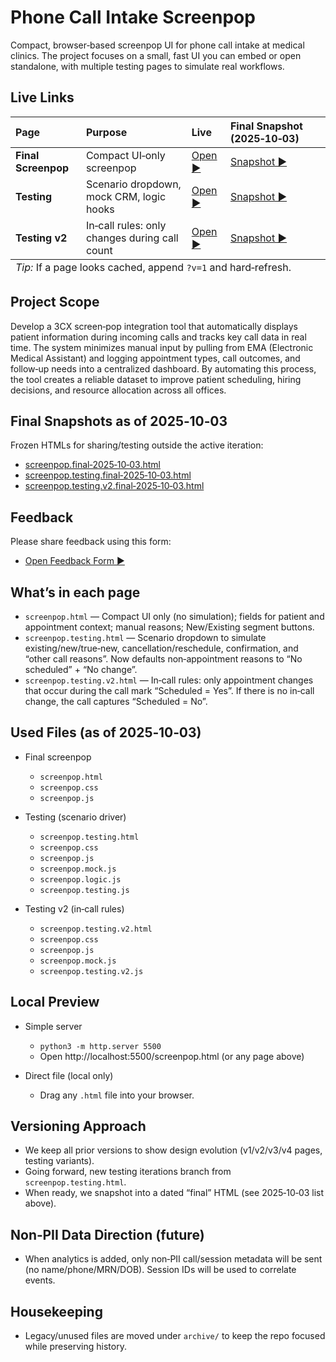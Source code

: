 # Phone Call Intake Screenpop

Compact, browser‑based screenpop UI for phone call intake at medical clinics. The project focuses on a small, fast UI you can embed or open standalone, with multiple testing pages to simulate real workflows.

## Live Links

<table>
  <thead>
    <tr>
      <th align="left">Page</th>
      <th align="left">Purpose</th>
      <th align="left">Live</th>
      <th align="left">Final Snapshot (2025‑10‑03)</th>
    </tr>
  </thead>
  <tbody>
    <tr>
      <td><strong>Final Screenpop</strong></td>
      <td>Compact UI‑only screenpop</td>
      <td><a href="https://samantha-durrant.github.io/phone-call-intake-tracker/screenpop.html" target="_blank" rel="noopener">Open ▶</a></td>
      <td><a href="https://samantha-durrant.github.io/phone-call-intake-tracker/screenpop.final-2025-10-03.html" target="_blank" rel="noopener">Snapshot ▶</a></td>
    </tr>
    <tr>
      <td><strong>Testing</strong></td>
      <td>Scenario dropdown, mock CRM, logic hooks</td>
      <td><a href="https://samantha-durrant.github.io/phone-call-intake-tracker/screenpop.testing.html" target="_blank" rel="noopener">Open ▶</a></td>
      <td><a href="https://samantha-durrant.github.io/phone-call-intake-tracker/screenpop.testing.final-2025-10-03.html" target="_blank" rel="noopener">Snapshot ▶</a></td>
    </tr>
    <tr>
      <td><strong>Testing v2</strong></td>
      <td>In‑call rules: only changes during call count</td>
      <td><a href="https://samantha-durrant.github.io/phone-call-intake-tracker/screenpop.testing.v2.html" target="_blank" rel="noopener">Open ▶</a></td>
      <td><a href="https://samantha-durrant.github.io/phone-call-intake-tracker/screenpop.testing.v2.final-2025-10-03.html" target="_blank" rel="noopener">Snapshot ▶</a></td>
    </tr>
  </tbody>
  <tfoot>
    <tr>
      <td colspan="4"><em>Tip:</em> If a page looks cached, append <code>?v=1</code> and hard‑refresh.</td>
    </tr>
  </tfoot>
  </table>

## Project Scope

Develop a 3CX screen‑pop integration tool that automatically displays patient information during incoming calls and tracks key call data in real time. The system minimizes manual input by pulling from EMA (Electronic Medical Assistant) and logging appointment types, call outcomes, and follow‑up needs into a centralized dashboard. By automating this process, the tool creates a reliable dataset to improve patient scheduling, hiring decisions, and resource allocation across all offices.

## Final Snapshots as of 2025‑10‑03

Frozen HTMLs for sharing/testing outside the active iteration:

- <a href="https://samantha-durrant.github.io/phone-call-intake-tracker/screenpop.final-2025-10-03.html" target="_blank" rel="noopener">screenpop.final‑2025‑10‑03.html</a>
- <a href="https://samantha-durrant.github.io/phone-call-intake-tracker/screenpop.testing.final-2025-10-03.html" target="_blank" rel="noopener">screenpop.testing.final‑2025‑10‑03.html</a>
- <a href="https://samantha-durrant.github.io/phone-call-intake-tracker/screenpop.testing.v2.final-2025-10-03.html" target="_blank" rel="noopener">screenpop.testing.v2.final‑2025‑10‑03.html</a>

## Feedback

Please share feedback using this form:

- <a href="https://docs.google.com/forms/d/e/1FAIpQLSeL0Jo3nNpOEfzw6ffi6e1jXw5Pm9ZfZ_ClJO4X4xXUQIt0zQ/viewform?usp=header" target="_blank" rel="noopener">Open Feedback Form ▶</a>

## What’s in each page

- `screenpop.html` — Compact UI only (no simulation); fields for patient and appointment context; manual reasons; New/Existing segment buttons.
- `screenpop.testing.html` — Scenario dropdown to simulate existing/new/true‑new, cancellation/reschedule, confirmation, and “other call reasons”. Now defaults non‑appointment reasons to “No scheduled” + “No change”.
- `screenpop.testing.v2.html` — In‑call rules: only appointment changes that occur during the call mark “Scheduled = Yes”. If there is no in‑call change, the call captures “Scheduled = No”.

## Used Files (as of 2025‑10‑03)

- Final screenpop
  - `screenpop.html`
  - `screenpop.css`
  - `screenpop.js`

- Testing (scenario driver)
  - `screenpop.testing.html`
  - `screenpop.css`
  - `screenpop.js`
  - `screenpop.mock.js`
  - `screenpop.logic.js`
  - `screenpop.testing.js`

- Testing v2 (in‑call rules)
  - `screenpop.testing.v2.html`
  - `screenpop.css`
  - `screenpop.js`
  - `screenpop.mock.js`
  - `screenpop.testing.v2.js`

## Local Preview

- Simple server
  - `python3 -m http.server 5500`
  - Open http://localhost:5500/screenpop.html (or any page above)

- Direct file (local only)
  - Drag any `.html` file into your browser.

## Versioning Approach

- We keep all prior versions to show design evolution (v1/v2/v3/v4 pages, testing variants).
- Going forward, new testing iterations branch from `screenpop.testing.html`.
- When ready, we snapshot into a dated “final” HTML (see 2025‑10‑03 list above).

## Non‑PII Data Direction (future)

- When analytics is added, only non‑PII call/session metadata will be sent (no name/phone/MRN/DOB). Session IDs will be used to correlate events.

## Housekeeping

- Legacy/unused files are moved under `archive/` to keep the repo focused while preserving history.
